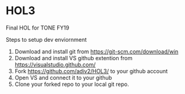 # HOL3
Final HOL for TONE FY19

Steps to setup dev enviornment
1. Download and install git from https://git-scm.com/download/win
2. Download and install VS github extention from https://visualstudio.github.com/
3. Fork https://github.com/adiv2/HOL3/ to your github account
4. Open VS and connect it to your github
5. Clone your forked repo to your local git repo.
